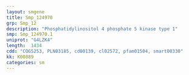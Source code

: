 ```yaml
---
layout: smgene
title: Smp_124970
grp: Smp_12
description: "Phosphatidylinositol 4 phosphate 5 kinase type 1"
smp: Smp_124970.1
uniprot: "G4LZK4"
length:  1434
cdd: "COG5253, PLN03185, cd00139, cl02572, pfam01504, smart00330"
kk: K00889
categories: sm
---
```

